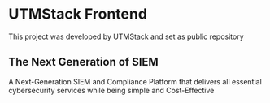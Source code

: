# UTMStack Frontend

This project was developed by UTMStack and set as public repository

## The Next Generation of SIEM
A Next-Generation SIEM and Compliance Platform that delivers all essential cybersecurity services while being simple and Cost-Effective

